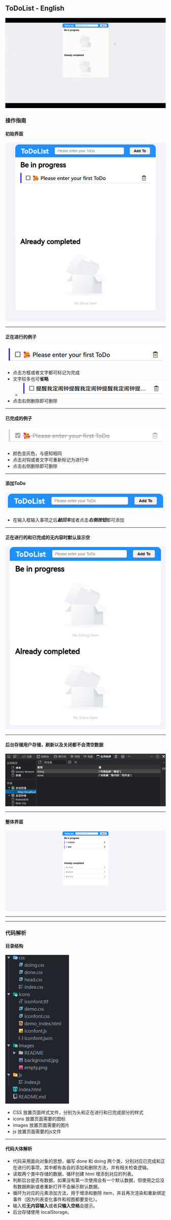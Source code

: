 ## ToDoList - English
![img.png](./images/README/cloudmoon.gif)

### 操作指南
#### 初始界面
![img.png](./images/README/01.png)
<hr />

#### 正在进行的例子
![img.png](./images/README/02.png)
  - 点击方框或者文字都可标记为完成
  - 文字较多也可**省略**
    - ![img.png](./images/README/03.png)
  - 点击右侧删除即可删除
<hr />

#### 已完成的例子
![img.png](./images/README/04.png)
  - 颜色变灰色，与感知相同
  - 点击对钩或者文字可重新标记为进行中
  - 点击右侧删除即可删除
<hr />

#### 添加ToDo
![img.png](./images/README/05.png)
  -  在输入框输入事项之后***敲回车***或者点击***右侧按钮***都可添加
<hr />

#### 正在进行的和已完成的无内容时默认显示空
![img.png](./images/README/06.png)
<hr />

#### 后台存储用户存储，刷新以及关闭都不会清空数据
![img.png](./images/README/07.png)
<hr />

#### 整体界面
![img.png](./images/README/08.png)
<hr />

<hr />

### 代码解析
#### 目录结构
![img.png](./images/README/09.png)
- CSS 放置页面样式文件，分别为头和正在进行和已完成部分的样式
- icons 放置页面需要的图标
- images 放置页面需要的图片
- js 放置页面需要的js文件
<hr />

#### 代码大体解析
- 代码采用面向对象的思想，编写 done 和 doing 两个类，分别对应已完成和正在进行的事项，其中都有各自的添加和删除方法，并有相关检查逻辑。
- 读取两个类中存储的数据，循环创建 html 增添到对应的列表。
- 判断后台是否有数据，如果没有第一次使用会有一个默认数据，但使用之后没有数据刷新或者重新打开不会展示默认数据。
- 循环为对应的元素添加方法，用于增添和删除 item，并且再次渲染和重新绑定事件（因为列表变化事件和视图都要变化）。
- 输入框**无内容输入**或者**只输入空格**会提示。
- 后台存储使用 localStorage。
